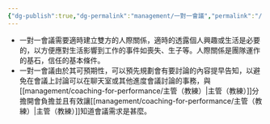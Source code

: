 ```yaml
---
{"dg-publish":true,"dg-permalink":"management/一對一會議","permalink":"/management/一對一會議/","title":"一對一會議"}
---
```


- 一對一會議需要適時建立雙方的人際關係，適時的透露個人興趣或生活是必要的，以方便應對生活影響到工作的事件如喪失、生子等。人際關係是團隊運作的基石，信任的基本條件。
- 一對一會議由於其可預期性，可以預先規劃會有要討論的內容提早告知，以避免在會議上討論可以在聊天室或其他進度會議討論的事務，與[[management/coaching-for-performance/主管（教練）\|主管（教練）]]分擔開會負擔並且有效讓[[management/coaching-for-performance/主管（教練）\|主管（教練）]]知道會議需求是甚麼。
